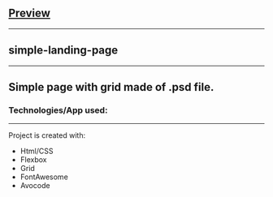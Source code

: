 ## [Preview](https://pwosin.github.io/simple-landing-page/)
---
## simple-landing-page
---
Simple page with grid made of .psd file.
---         
### Technologies/App used:
---
Project is created with:
* Html/CSS
* Flexbox
* Grid
* FontAwesome
* Avocode
